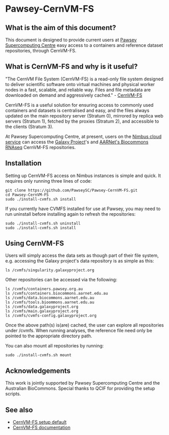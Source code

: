 # Pawsey-CernVM-FS

## What is the aim of this document?

This document is designed to provide current users at [Pawsey Supercomputing Centre](https://pawsey.org.au) easy access to a containers and reference dataset repositories, through CernVM-FS.

## What is CernVM-FS and why is it useful?

"The CernVM File System (CernVM-FS) is a read-only file system designed to deliver scientific software onto virtual machines and physical worker nodes in a fast, scalable, and reliable way. Files and file metadata are downloaded on demand and aggressively cached." - [CernVM-FS](https://cvmfs.readthedocs.io/en/stable/cpt-overview.html)

CernVM-FS is a useful solution for ensuring access to commonly used containers and datasets is centralised and easy, and the files always updated on the main repository server (Stratum 0), mirrored by replica web servers (Stratum 1), fetched by the proxies (Stratum 2), and accessible to the clients (Stratum 3).

At Pawsey Supercomputing Centre, at present, users on the [Nimbus cloud service](https://pawsey.org.au/systems/nimbus-cloud-service/) can access the [Galaxy Project](http://datacache.galaxyproject.org)'s and [AARNet's Biocommons RNAseq](https://sydney-informatics-hub.github.io/nfcore-rnaseq/03.6-intro_nimbus_instance/index.html) CernVM-FS repositories.

## Installation

Setting up CernVM-FS access on Nimbus instances is simple and quick. It requires only running three lines of code:

    git clone https://github.com/PawseySC/Pawsey-CernVM-FS.git
    cd Pawsey-CernVM-FS
    sudo ./install-cvmfs.sh install

If you currently have CVMFS installed for use at Pawsey, you may need to run uninstall before installing again to refresh the repositories:

    sudo ./install-cvmfs.sh uninstall
    sudo ./install-cvmfs.sh install

## Using CernVM-FS

Users will simply access the data sets as though part of their file system, e.g. accessing the Galaxy project's data repository is as simple as this:

    ls /cvmfs/singularity.galaxyproject.org
    
Other repositories can be accessed via the following:

    ls /cvmfs/containers.pawsey.org.au
    ls /cvmfs/containers.biocommons.aarnet.edu.au
    ls /cvmfs/data.biocommons.aarnet.edu.au
    ls /cvmfs/tools.bioommons.aarnet.edu.au
    ls /cvmfs/data.galaxyproject.org
    ls /cvmfs/main.galaxyproject.org
    ls /cvmfs/cvmfs-config.galaxyproject.org

Once the above path(s) is(are) cached, the user can explore all repositories under /cvmfs. When running analyses, the reference file need only be pointed to the appropriate directory path.

You can also mount all repositories by running:

    sudo ./install-cvmfs.sh mount

## Acknowledgements

This work is jointly supported by Pawsey Supercomputing Centre and the Australian BioCommons. Special thanks to QCIF for providing the setup scripts.

## See also

- [CernVM-FS setup default](https://github.com/qcif/cvmfs-setup-example)
- [CernVM-FS documentation](https://cvmfs.readthedocs.io/en/stable/)
